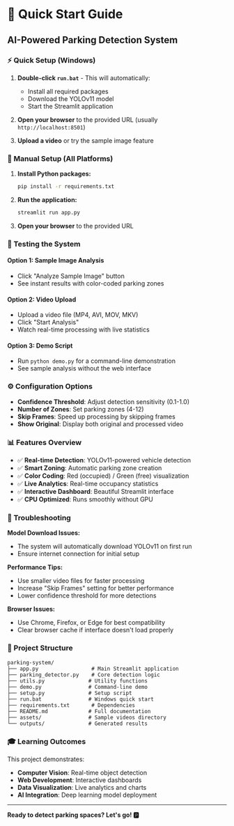 # 🚀 Quick Start Guide

## AI-Powered Parking Detection System

### ⚡ Quick Setup (Windows)

1. **Double-click `run.bat`** - This will automatically:
   - Install all required packages
   - Download the YOLOv11 model
   - Start the Streamlit application

2. **Open your browser** to the provided URL (usually `http://localhost:8501`)

3. **Upload a video** or try the sample image feature

### 🐍 Manual Setup (All Platforms)

1. **Install Python packages:**
   ```bash
   pip install -r requirements.txt
   ```

2. **Run the application:**
   ```bash
   streamlit run app.py
   ```

3. **Open your browser** to the provided URL

### 🎯 Testing the System

#### Option 1: Sample Image Analysis
- Click "Analyze Sample Image" button
- See instant results with color-coded parking zones

#### Option 2: Video Upload
- Upload a video file (MP4, AVI, MOV, MKV)
- Click "Start Analysis"
- Watch real-time processing with live statistics

#### Option 3: Demo Script
- Run `python demo.py` for a command-line demonstration
- See sample analysis without the web interface

### ⚙️ Configuration Options

- **Confidence Threshold**: Adjust detection sensitivity (0.1-1.0)
- **Number of Zones**: Set parking zones (4-12)
- **Skip Frames**: Speed up processing by skipping frames
- **Show Original**: Display both original and processed video

### 📊 Features Overview

- ✅ **Real-time Detection**: YOLOv11-powered vehicle detection
- ✅ **Smart Zoning**: Automatic parking zone creation
- ✅ **Color Coding**: Red (occupied) / Green (free) visualization
- ✅ **Live Analytics**: Real-time occupancy statistics
- ✅ **Interactive Dashboard**: Beautiful Streamlit interface
- ✅ **CPU Optimized**: Runs smoothly without GPU

### 🔧 Troubleshooting

**Model Download Issues:**
- The system will automatically download YOLOv11 on first run
- Ensure internet connection for initial setup

**Performance Tips:**
- Use smaller video files for faster processing
- Increase "Skip Frames" setting for better performance
- Lower confidence threshold for more detections

**Browser Issues:**
- Use Chrome, Firefox, or Edge for best compatibility
- Clear browser cache if interface doesn't load properly

### 📁 Project Structure

```
parking-system/
├── app.py                 # Main Streamlit application
├── parking_detector.py    # Core detection logic
├── utils.py              # Utility functions
├── demo.py               # Command-line demo
├── setup.py              # Setup script
├── run.bat               # Windows quick start
├── requirements.txt       # Dependencies
├── README.md             # Full documentation
├── assets/               # Sample videos directory
└── outputs/              # Generated results
```

### 🎓 Learning Outcomes

This project demonstrates:
- **Computer Vision**: Real-time object detection
- **Web Development**: Interactive dashboards
- **Data Visualization**: Live analytics and charts
- **AI Integration**: Deep learning model deployment

---

**Ready to detect parking spaces? Let's go! 🅿️**
